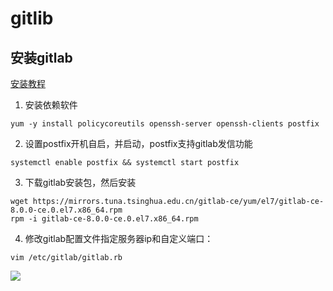 # gitlib
## 安装gitlab
[安装教程](https://www.cnblogs.com/dreamrobot/p/9663231.html)
1. 安装依赖软件
```shell
yum -y install policycoreutils openssh-server openssh-clients postfix
```
2. 设置postfix开机自启，并启动，postfix支持gitlab发信功能
```shell
systemctl enable postfix && systemctl start postfix
```
3. 下载gitlab安装包，然后安装
```shell
wget https://mirrors.tuna.tsinghua.edu.cn/gitlab-ce/yum/el7/gitlab-ce-8.0.0-ce.0.el7.x86_64.rpm
rpm -i gitlab-ce-8.0.0-ce.0.el7.x86_64.rpm
```
4. 修改gitlab配置文件指定服务器ip和自定义端口：
```shell
vim /etc/gitlab/gitlab.rb
```
![](http://43.143.190.137:5000/images/2022/04/23/202204231201580.png)



